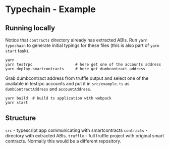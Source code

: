 # Typechain - Example

## Running locally
Notice that `contracts` directory already has extracted ABIs. Run `yarn typechain` to generate initial typings for these files (this is also part of `yarn start` task).

```
yarn
yarn testrpc                   # here get one of the accounts address
yarn deploy-smartcontracts     # here get dumbcontract address
```

Grab dumbcontract address from truffle output and select one of the available in testrpc accounts and put it in `src/example.ts` as `dumbContractAddress` and `accountAddress`.

```
yarn build  # build ts application with webpack
yarn start
```

## Structure

`src` - typescript app communicating with smartcontracts
`contracts` - directory with extracted ABIs. 
`truffle` - full truffle project with original smart contracts. Normally this would be a different repository. 